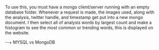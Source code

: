 To use this, you must have a mongo client/server running with an empty database folder. Whenever a request is made, the images used, along with the analysis, twitter handle, and timestamp get put into a new mongo document. I then select all of analysis words by largest count and make a histogram to see the most common or trending words, this is displayed on the website.

--+ MYSQL vs MongoDB
